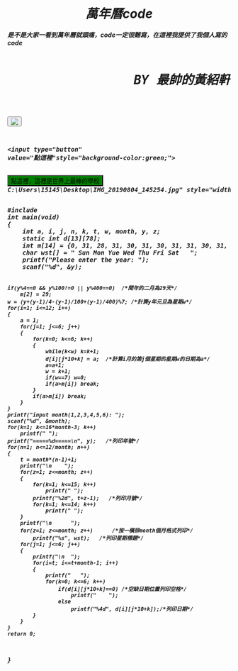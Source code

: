 <head><strong><em><div style="text-align:center;"><h1>萬年曆code</h1></div>
是不是大家一看到萬年曆就頭痛，code一定很難寫，在這裡我提供了我個人寫的code
<pre><div style="text-align:right;"><h1>BY 最帥的黃紹軒</h1></div>

<a href="https://zh.wikipedia.org/wiki/%E4%B8%9C%E8%8E%9E%E5%8F%B0%E5%95%86%E5%AD%90%E5%BC%9F%E5%AD%A6%E6%A0%A1"><button type="button"><img src="https://tse1.mm.bing.net/th?id=OIP.1nQw_THYsREpNFeMKb7DRgHaHa&pid=Api&P=0&w=154&h=154" border="0"></button></a>


<input type="button" value="點這裡"style="background-color:green;">

<input type="button" value="點這裡，這裡是世界上最棒的學校" style="background-color:green;" onclick="location.href='https://www.fcu.edu.tw/'">
C:\Users\15145\Desktop\IMG_20190804_145254.jpg" style="width:360px;height:400px;


<p>#include <stdio.h>
int main(void)
{
    int a, i, j, n, k, t, w, month, y, z;
    static int d[13][78];
    int m[14] = {0, 31, 28, 31, 30, 31, 30, 31, 31, 30, 31, 30, 31};
    char wst[] = " Sun Mon Yue Wed Thu Fri Sat   ";
    printf("Please enter the year: ");
    scanf("%d", &y);

    if(y%4==0 && y%100!=0 || y%400==0)  /*閏年的二月為29天*/
        m[2] = 29;
    w = (y+(y-1)/4-(y-1)/100+(y-1)/400)%7; /*計算y年元旦為星期w*/
    for(i=1; i<=12; i++)
    {
        a = 1;
        for(j=1; j<=6; j++)
        {
            for(k=0; k<=6; k++)
            {
                while(k<w) k=k+1;
                d[i][j*10+k] = a;  /*計算i月的第j個星期的星期w的日期為a*/
                a=a+1;
                w = k+1;
                if(w==7) w=0;
                if(a>m[i]) break;
            }
            if(a>m[i]) break;
        }
    }
    printf("input month(1,2,3,4,5,6): ");
    scanf("%d", &month);
    for(k=1; k<=16*month-3; k++)
        printf(" ");
    printf("=====%d=====\n", y);   /*列印年號*/
    for(n=1; n<=12/month; n++)
    {
        t = month*(n-1)+1;
        printf("\n    ");
        for(z=1; z<=month; z++)
        {
            for(k=1; k<=15; k++)
                printf(" ");
            printf("%2d", t+z-1);   /*列印月號*/
            for(k=1; k<=14; k++)
                printf(" ");
        }
        printf("\n      ");
        for(z=1; z<=month; z++)      /*按一橫排month個月格式列印*/
            printf("%s", wst);   /*列印星期標題*/
        for(j=1; j<=6; j++)
        {
            printf("\n  ");
            for(i=t; i<=t+month-1; i++)
            {
                printf("   ");
                for(k=0; k<=6; k++)
                    if(d[i][j*10+k]==0) /*空缺日期位置列印空格*/
                        printf("    ");
                    else
                        printf("%4d", d[i][j*10+k]);/*列印日期*/
            }
        }
    }
    return 0;
}
